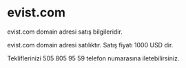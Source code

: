 # evist.com
evist.com domain adresi satış bilgileridir.

evist.com domain adresi satılıktır.
Satış fiyatı 1000 USD dir.

Tekliflerinizi 505 805 95 59 telefon numarasına iletebilirsiniz.
